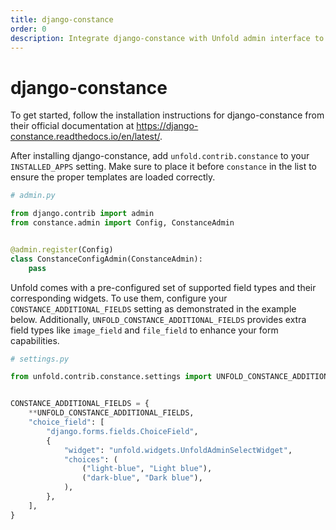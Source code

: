 ```yaml
---
title: django-constance
order: 0
description: Integrate django-constance with Unfold admin interface to manage dynamic Django settings with a beautiful UI and enhanced form widgets
---
```


# django-constance

To get started, follow the installation instructions for django-constance from their official documentation at https://django-constance.readthedocs.io/en/latest/.

After installing django-constance, add `unfold.contrib.constance` to your `INSTALLED_APPS` setting. Make sure to place it before `constance` in the list to ensure the proper templates are loaded correctly.


```python
# admin.py

from django.contrib import admin
from constance.admin import Config, ConstanceAdmin


@admin.register(Config)
class ConstanceConfigAdmin(ConstanceAdmin):
    pass
```

Unfold comes with a pre-configured set of supported field types and their corresponding widgets. To use them, configure your `CONSTANCE_ADDITIONAL_FIELDS` setting as demonstrated in the example below. Additionally, `UNFOLD_CONSTANCE_ADDITIONAL_FIELDS` provides extra field types like `image_field` and `file_field` to enhance your form capabilities.

```python
# settings.py

from unfold.contrib.constance.settings import UNFOLD_CONSTANCE_ADDITIONAL_FIELDS


CONSTANCE_ADDITIONAL_FIELDS = {
    **UNFOLD_CONSTANCE_ADDITIONAL_FIELDS,
    "choice_field": [
        "django.forms.fields.ChoiceField",
        {
            "widget": "unfold.widgets.UnfoldAdminSelectWidget",
            "choices": (
                ("light-blue", "Light blue"),
                ("dark-blue", "Dark blue"),
            ),
        },
    ],
}
```
